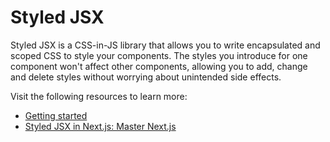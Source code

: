 # Styled JSX

Styled JSX is a CSS-in-JS library that allows you to write encapsulated and scoped CSS to style your components. The styles you introduce for one component won't affect other components, allowing you to add, change and delete styles without worrying about unintended side effects.

Visit the following resources to learn more:

- [Getting started](https://github.com/vercel/styled-jsx)
- [Styled JSX in Next.js: Master Next.js](https://www.youtube.com/watch?v=SM5uVbfgfdo)
